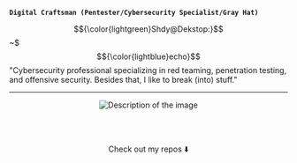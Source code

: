 **`Digital Craftsman (Pentester/Cybersecurity Specialist/Gray Hat)`**



$${\color{lightgreen}Shdy@Dekstop:}$$~$ $${\color{lightblue}echo}$$ "Cybersecurity professional specializing in red teaming, penetration testing, and offensive security. Besides that, I like to break (into) stuff."


-------

<div align="center">
  <img src="https://github.com/user-attachments/assets/2cacd356-9239-4591-8327-678140cc3442" alt="Description of the image">
 
  <br><br>
    <p>Check out my repos ⬇️</p>
</div>


          



          

